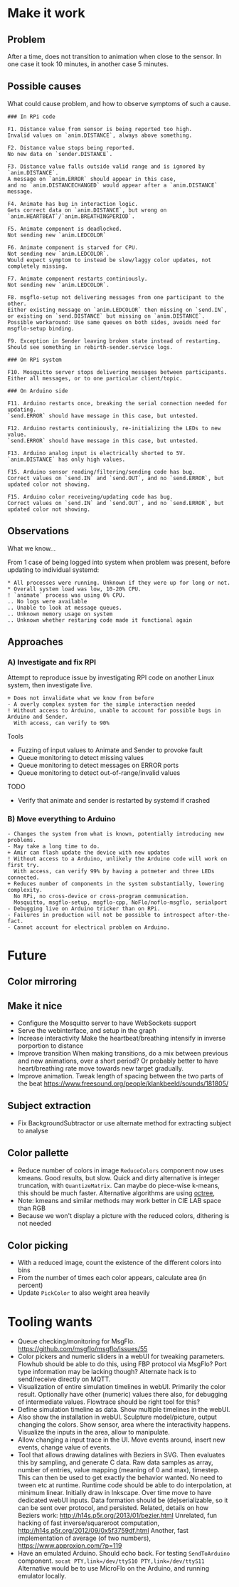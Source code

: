
# Make it work

## Problem
After a time, does not transition to animation when close to the sensor.
In one case it took 10 minutes, in another case 5 minutes.

## Possible causes
What could cause problem, and how to observe symptoms of such a cause.

```
### In RPi code

F1. Distance value from sensor is being reported too high.
Invalid values on `anim.DISTANCE`, always above something.

F2. Distance value stops being reported.
No new data on `sender.DISTANCE`.

F3. Distance value falls outside valid range and is ignored by `anim.DISTANCE`.
A message on `anim.ERROR` should appear in this case,
and no `anim.DISTANCECHANGED` would appear after a `anim.DISTANCE` message.

F4. Animate has bug in interaction logic.
Gets correct data on `anim.DISTANCE`, but wrong on `anim.HEARTBEAT`/`anim.BREATHINGPERIOD`.

F5. Animate component is deadlocked.
Not sending new `anim.LEDCOLOR`

F6. Animate component is starved for CPU.
Not sending new `anim.LEDCOLOR`.
Would expect symptom to instead be slow/laggy color updates, not completely missing.

F7. Animate component restarts continiously.
Not sending new `anim.LEDCOLOR`.

F8. msgflo-setup not delivering messages from one participant to the other.
Either existing message on `anim.LEDCOLOR` then missing on `send.IN`,
or existing on `send.DISTANCE` but missing on `anim.DISTANCE`. 
Possible workaround: Use same queues on both sides, avoids need for msgflo-setup binding.

F9. Exception in Sender leaving broken state instead of restarting.
Should see something in rebirth-sender.service logs.

### On RPi system

F10. Mosquitto server stops delivering messages between participants.
Either all messages, or to one particular client/topic.

### On Arduino side

F11. Arduino restarts once, breaking the serial connection needed for updating.
`send.ERROR` should have message in this case, but untested.

F12. Arduino restarts continiously, re-initializing the LEDs to new value.
`send.ERROR` should have message in this case, but untested.

F13. Arduino analog input is electrically shorted to 5V. 
`anim.DISTANCE` has only high values.

F15. Arduino sensor reading/filtering/sending code has bug.
Correct values on `send.IN` and `send.OUT`, and no `send.ERROR`, but updated color not showing.

F15. Arduino color receiveing/updating code has bug.
Correct values on `send.IN` and `send.OUT`, and no `send.ERROR`, but updated color not showing.

```

## Observations
What we know...

From 1 case of being logged into system when problem was present,
before updating to individual systemd:

```
* All processes were running. Unknown if they were up for long or not.
* Overall system load was low, 10-20% CPU.
! `animate` process was using 0% CPU.
.. No logs were available
.. Unable to look at message queues.
.. Unknown memory usage on system
.. Unknown whether restaring code made it functional again
```

## Approaches

### A) Investigate and fix RPI

Attempt to reproduce issue by investigating RPI code on another Linux system,
then investigate live.

```
+ Does not invalidate what we know from before
- A overly complex system for the simple interaction needed
! Without access to Arduino, unable to account for possible bugs in Arduino and Sender.
  With access, can verify to 90%
```

Tools

* Fuzzing of input values to Animate and Sender to provoke fault
* Queue monitoring to detect missing values
* Queue monitoring to detect messages on ERROR ports
* Queue monitoring to detect out-of-range/invalid values

TODO

* Verify that animate and sender is restarted by systemd if crashed

### B) Move everything to Arduino

```
- Changes the system from what is known, potentially introducing new problems.
- May take a long time to do.
+ Amir can flash update the device with new updates
! Without access to a Arduino, unlikely the Arduino code will work on first try.
  With access, can verify 99% by having a potmeter and three LEDs connected.
+ Reduces number of components in the system substantially, lowering complexity.
  No RPi, no cross-device or cross-program communication.
  Mosquitto, msgflo-setup, msgflo-cpp, NoFlo/noflo-msgflo, serialport
- Debugging live on Arduino tricker than on RPi.
- Failures in production will not be possible to introspect after-the-fact.
- Cannot account for electrical problem on Arduino.
```

# Future

## Color mirroring

## Make it nice

* Configure the Mosquitto server to have WebSockets support
* Serve the webinterface, and setup in the graph
* Increase interactivity
Make the heartbeat/breathing intensify in inverse porportion to distance
* Improve transition
When making transitions, do a mix between previous and new animations, over a short period?
Or probably better to have heart/breathing rate move towards new target gradually. 
* Improve animation.
Tweak length of spacing between the two parts of the beat
https://www.freesound.org/people/klankbeeld/sounds/181805/

## Subject extraction

* Fix BackgroundSubtractor or use alternate method for extracting subject to analyse

## Color pallette

* Reduce number of colors in image
`ReduceColors` component now uses kmeans. Good results, but slow. 
Quick and dirty alternative is integer truncation, with `QuantizeMatrix`.
Can maybe do piece-wise k-means, this should be much faster.
Alternative algorithms are using [octree](https://rosettacode.org/wiki/Color_quantization#C),
* Note: kmeans and similar methods may work better in CIE LAB space than RGB
* Because we won't display a picture with the reduced colors, dithering is not needed

## Color picking

* With a reduced image, count the existence of the different colors into bins
* From the number of times each color appears, calculate area (in percent)
* Update `PickColor` to also weight area heavily

# Tooling wants

* Queue checking/monitoring for MsgFlo. https://github.com/msgflo/msgflo/issues/55
* Color pickers and numeric sliders in a webUI for tweaking parameters.
Flowhub should be able to do this, using FBP protocol via MsgFlo?
Port type information may be lacking though?
Alternate hack is to send/receive directly on MQTT.
* Visualization of entire simulation timelines in webUI. Primarily the color result.
Optionally have other (numeric) values there also, for debugging of intermediate values.
Flowtrace should be right tool for this?
* Define simulation timeline as data. Show multiple timelines in the webUI.
* Also show the installation in webUI. Sculpture model/picture, output changing the colors.
Show sensor, area where the interactivity happens. Visualize the inputs in the area, allow to manipulate.
* Allow changing a input trace in the UI. Move events around, insert new events, change value of events.
* Tool that allows drawing datalines with Beziers in SVG.
Then evaluates this by sampling, and generate C data. 
Raw data samples as array, number of entries, value mapping (meaning of 0 and max), timestep.
This can then be used to get exactly the behavior wanted.
No need to tween etc at runtime.
Runtime code should be able to do interpolation, at minimum linear.
Initially draw in Inkscape. Over time move to have dedicated webUI inputs.
Data formation should be (de)serializable, so it can be sent over protocol, and persisted.
Related, details on how Beziers work: http://h14s.p5r.org/2013/01/bezier.html
Unrelated, fun hacking of fast inverse/squareroot computation, http://h14s.p5r.org/2012/09/0x5f3759df.html
Another, fast implementation of average (of two numbers), https://www.approxion.com/?p=119
* Have an emulated Arduino. Should echo back. For testing `SendToArduino` component.
`socat PTY,link=/dev/ttyS10 PTY,link=/dev/ttyS11`
Alternative would be to use MicroFlo on the Arduino, and running emulator locally.
